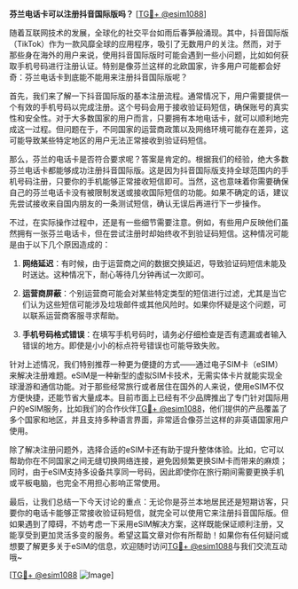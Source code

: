 **芬兰电话卡可以注册抖音国际版吗？** [[TG💪+ @esim1088](https://t.me/s/esim1088)]

随着互联网技术的发展，全球化的社交平台如雨后春笋般涌现。其中，抖音国际版（TikTok）作为一款风靡全球的应用程序，吸引了无数用户的关注。然而，对于那些身在海外的用户来说，使用抖音国际版时可能会遇到一些小问题，比如如何获取手机号码进行注册认证。特别是像芬兰这样的北欧国家，许多用户可能都会好奇：芬兰电话卡到底能不能用来注册抖音国际版呢？

首先，我们来了解一下抖音国际版的基本注册流程。通常情况下，用户需要提供一个有效的手机号码以完成注册。这个号码会用于接收验证码短信，确保账号的真实性和安全性。对于大多数国家的用户而言，只要拥有本地电话卡，就可以顺利地完成这一过程。但问题在于，不同国家的运营商政策以及网络环境可能存在差异，这可能导致某些特定地区的用户无法正常接收到验证码短信。

那么，芬兰的电话卡是否符合要求呢？答案是肯定的。根据我们的经验，绝大多数芬兰电话卡都能够成功注册抖音国际版。这是因为抖音国际版支持全球范围内的手机号码注册，只要你的手机能够正常接收短信即可。当然，这也意味着你需要确保自己的芬兰电话卡没有被限制发送或接收国际短信的功能。如果不确定的话，建议先尝试接收来自国内朋友的一条测试短信，确认无误后再进行下一步操作。

不过，在实际操作过程中，还是有一些细节需要注意。例如，有些用户反映他们虽然拥有一张芬兰电话卡，但在尝试注册时却始终收不到验证码短信。这种情况可能是由于以下几个原因造成的：

1. **网络延迟**：有时候，由于运营商之间的数据交换延迟，导致验证码短信未能及时送达。这种情况下，耐心等待几分钟再试一次即可。
   
2. **运营商屏蔽**：个别运营商可能会对某些特定类型的短信进行过滤，尤其是当它们认为这些短信可能涉及垃圾邮件或其他风险时。如果你怀疑是这个问题，可以联系运营商客服寻求帮助。

3. **手机号码格式错误**：在填写手机号码时，请务必仔细检查是否有遗漏或者输入错误的地方。即使是小小的标点符号错误也可能导致失败。

针对上述情况，我们特别推荐一种更为便捷的方式——通过电子SIM卡（eSIM）来解决注册难题。eSIM是一种新型的虚拟SIM卡技术，无需实体卡片就能实现全球漫游和通信功能。对于那些经常旅行或者居住在国外的人来说，使用eSIM不仅方便快捷，还能节省大量成本。目前市面上已经有不少品牌推出了专门针对国际用户的eSIM服务，比如我们的合作伙伴[TG💪+ @esim1088](https://t.me/s/esim1088)，他们提供的产品覆盖了多个国家和地区，并且支持多种语言界面，非常适合像芬兰这样的非英语国家用户使用。

除了解决注册问题外，选择合适的eSIM卡还有助于提升整体体验。比如，它可以帮助你在不同国家之间无缝切换网络连接，避免因频繁更换SIM卡而带来的麻烦；同时，由于eSIM支持多设备共享同一号码，因此即使你在旅行期间需要更换手机或平板电脑，也完全不用担心影响正常使用。

最后，让我们总结一下今天讨论的重点：无论你是芬兰本地居民还是短期访客，只要你的电话卡能够正常接收验证码短信，就完全可以使用它来注册抖音国际版。但如果遇到了障碍，不妨考虑一下采用eSIM解决方案，这样既能保证顺利注册，又能享受到更加灵活多变的服务。希望这篇文章对你有所帮助！如果你有任何疑问或想要了解更多关于eSIM的信息，欢迎随时访问[TG💪+ @esim1088](https://t.me/s/esim1088)与我们交流互动哦~

[[TG💪+ @esim1088](https://t.me/s/esim1088) ![Image](https://i.postimg.cc/4NQfJmqS/Snipaste-2025-05-13-00-14-12.png)]